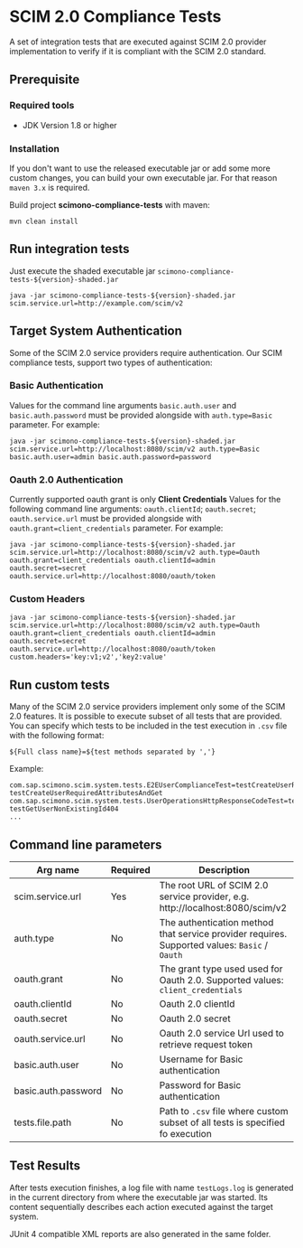 # SCIM 2.0 Compliance Tests

A set of integration tests that are executed against SCIM 2.0 provider implementation to verify if it is compliant with the SCIM 2.0 standard.

## Prerequisite

### Required tools
- JDK Version 1.8 or higher

### Installation
If you don't want to use the released executable jar or add some more custom changes, you can build your own executable jar. For that reason `maven 3.x` is required.

Build project **scimono-compliance-tests** with maven:

```
mvn clean install
```

## Run integration tests

Just execute the shaded executable jar `scimono-compliance-tests-${version}-shaded.jar`

```
java -jar scimono-compliance-tests-${version}-shaded.jar scim.service.url=http://example.com/scim/v2
```

## Target System Authentication

Some of the SCIM 2.0 service providers require authentication. Our SCIM compliance tests, support two types of authentication:
### Basic Authentication

Values for the command line arguments  `basic.auth.user` and `basic.auth.password` must be provided alongside with `auth.type=Basic` parameter. For example:
```
java -jar scimono-compliance-tests-${version}-shaded.jar scim.service.url=http://localhost:8080/scim/v2 auth.type=Basic basic.auth.user=admin basic.auth.password=password
```

### Oauth 2.0 Authentication

Currently supported oauth grant is only **Client Credentials**
Values for the following command line arguments: `oauth.clientId`;  `oauth.secret`; `oauth.service.url` must be provided alongside with `oauth.grant=client_credentials` parameter. For example:

```
java -jar scimono-compliance-tests-${version}-shaded.jar scim.service.url=http://localhost:8080/scim/v2 auth.type=Oauth oauth.grant=client_credentials oauth.clientId=admin oauth.secret=secret oauth.service.url=http://localhost:8080/oauth/token
```

### Custom Headers
```
java -jar scimono-compliance-tests-${version}-shaded.jar scim.service.url=http://localhost:8080/scim/v2 auth.type=Oauth oauth.grant=client_credentials oauth.clientId=admin oauth.secret=secret oauth.service.url=http://localhost:8080/oauth/token custom.headers='key:v1;v2','key2:value'
```

## Run custom tests

Many of the SCIM 2.0 service providers implement only some of the SCIM 2.0 features. It is possible to execute subset of all tests that are provided. You can specify which tests to be included in the test execution in `.csv` file with the following format:
```
${Full class name}=${test methods separated by ','}
```

Example:
```csv
com.sap.scimono.scim.system.tests.E2EUserComplianceTest=testCreateUserRequiredAttributes, testCreateUserRequiredAttributesAndGet
com.sap.scimono.scim.system.tests.UserOperationsHttpResponseCodeTest=testGetUser200, testGetUserNonExistingId404
...
```


## Command line parameters

| Arg name | Required | Description |
| --- | --- | --- |
| scim.service.url  |  Yes |  The root URL of SCIM 2.0 service provider, e.g. http://localhost:8080/scim/v2
| auth.type  |  No |  The authentication method that service provider requires. Supported values: `Basic` / `Oauth`
| oauth.grant  | No  | The grant type used used for Oauth 2.0. Supported values: `client_credentials`
| oauth.clientId  | No  | Oauth 2.0 clientId  |
| oauth.secret  | No  | Oauth 2.0 secret  |
| oauth.service.url  | No  | Oauth 2.0 service Url used to retrieve request token  |
| basic.auth.user  | No  | Username for Basic authentication  |
| basic.auth.password  | No  | Password for Basic authentication  |
| tests.file.path  | No  | Path to `.csv` file where custom subset of all tests is specified fo execution  |

## Test Results

After tests execution finishes, a log file with name `testLogs.log` is generated in the current directory from where the executable jar was started. Its content sequentially describes each action executed against the target system.

JUnit 4 compatible XML reports are also generated in the same folder.